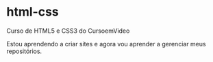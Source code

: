# html-css
 Curso de HTML5 e CSS3 do CursoemVideo

 Estou aprendendo a criar sites e agora vou aprender a gerenciar meus repositórios.
